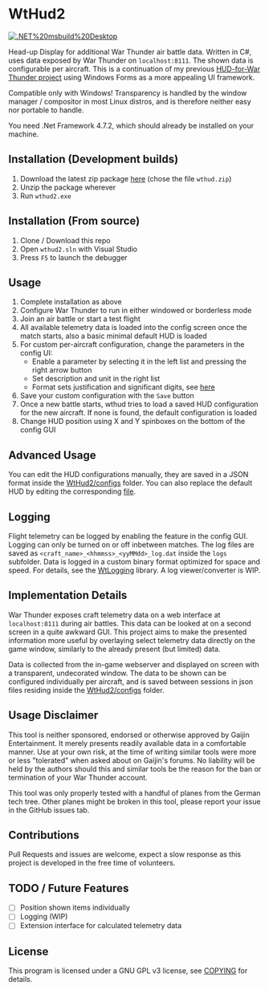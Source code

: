 # WtHud2
<a href="https://github.com/wysiwyng/wthud2/actions">
    <img src="https://github.com/wysiwyng/wthud2/workflows/.NET%20msbuild%20Desktop/badge.svg" alt=".NET%20msbuild%20Desktop">
</a>

Head-up Display for additional War Thunder air battle data. Written in C#, uses data exposed by War Thunder on ```localhost:8111```. The shown data is configurable per aircraft. This is a continuation of my previous [HUD-for-War Thunder project](https://github.com/wysiwyng/wthud) using Windows Forms as a more appealing UI framework.

Compatible only with Windows! Transparency is handled by the window manager / compositor in most Linux distros, and is therefore neither easy nor portable to handle.

You need .Net Framework 4.7.2, which should already be installed on your machine.

## Installation (Development builds)
1. Download the latest zip package [here](https://github.com/wysiwyng/wthud2/releases/tag/latest) (chose the file ```wthud.zip```)
2. Unzip the package wherever
3. Run ```wthud2.exe```

## Installation (From source)
1. Clone / Download this repo
2. Open ```wthud2.sln``` with Visual Studio
3. Press ```F5``` to launch the debugger

## Usage
1. Complete installation as above
2. Configure War Thunder to run in either windowed or borderless mode
3. Join an air battle or start a test flight
4. All available telemetry data is loaded into the config screen once the match starts, also a basic minimal default HUD is loaded
5. For custom per-aircraft configuration, change the parameters in the config UI:
    - Enable a parameter by selecting it in the left list and pressing the right arrow button
    - Set description and unit in the right list
    - Format sets justification and significant digits, see [here](https://docs.microsoft.com/en-us/dotnet/standard/base-types/standard-numeric-format-strings)
6. Save your custom configuration with the ```Save``` button
7. Once a new battle starts, wthud tries to load a saved HUD configuration for the new aircraft. If none is found, the default configuration is loaded
8. Change HUD position using X and Y spinboxes on the bottom of the config GUI

## Advanced Usage
You can edit the HUD configurations manually, they are saved in a JSON format inside the [WtHud2/configs](WtHud2/configs) folder. You can also replace the default HUD by editing the corresponding [file](WtHud2/configs/default_hud.json).

## Logging
Flight telemetry can be logged by enabling the feature in the config GUI. Logging can only be turned on or off inbetween matches. The log files are saved as ```<craft_name>_<hhmmss>_<yyMMdd>_log.dat``` inside the ```logs``` subfolder. Data is logged in a custom binary format optimized for space and speed. For details, see the [WtLogging](WtLogging) library. A log viewer/converter is WIP.

## Implementation Details
War Thunder exposes craft telemetry data on a web interface at ```localhost:8111``` during air battles. This data can be looked at on a second screen in a quite awkward GUI. This project aims to make the presented information more useful by overlaying select telemetry data directly on the game window, similarly to the already present (but limited) data.

Data is collected from the in-game webserver and displayed on screen with a transparent, undecorated window. The data to be shown can be configured individually per aircraft, and is saved between sessions in json files residing inside the [WtHud2/configs](WtHud2/configs) folder.

## Usage Disclaimer
This tool is neither sponsored, endorsed or otherwise approved by Gaijin Entertainment. It merely presents readily available data in a comfortable manner. Use at your own risk, at the time of writing similar tools were more or less "tolerated" when asked about on Gaijin's forums. No liability will be held by the authors should this and similar tools be the reason for the ban or termination of your War Thunder account.

This tool was only properly tested with a handful of planes from the German tech tree. Other planes might be broken in this tool, please report your issue in the GitHub issues tab.

## Contributions
Pull Requests and issues are welcome, expect a slow response as this project is developed in the free time of volunteers.

## TODO / Future Features
- [ ] Position shown items individually
- [ ] Logging (WIP)
- [ ] Extension interface for calculated telemetry data

## License
This program is licensed under a GNU GPL v3 license, see [COPYING](COPYING) for details.
